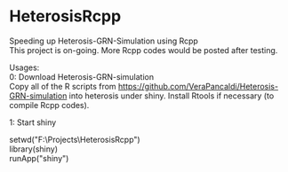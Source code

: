 # HeterosisRcpp
Speeding up Heterosis-GRN-Simulation using Rcpp  
This project is on-going. More Rcpp codes would be posted after testing.

Usages:  
0: Download Heterosis-GRN-simulation  
Copy all of the R scripts from https://github.com/VeraPancaldi/Heterosis-GRN-simulation into heterosis under shiny. 
Install Rtools if necessary (to compile Rcpp codes).

1: Start shiny  

setwd("F:\\Projects\\HeterosisRcpp")  
library(shiny)  
runApp("shiny")  




